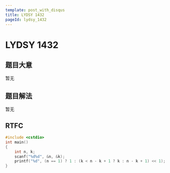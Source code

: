 ```yaml
---
template: post_with_disqus
title: LYDSY 1432
pageId: lydsy_1432
---
```


# LYDSY 1432
<span id="poem"></span><script>$(function(){$.ajax('/api/poem?rnd='+Date.now()+Math.random()).done(function(data){$('#poem').text(data);});});</script>
## 题目大意
暂无

## 题目解法
暂无

## RTFC

```cpp
#include <cstdio>
int main()
{
    int n, k;
    scanf("%d%d", &n, &k);
    printf("%d", (n == 1) ? 1 : (k < n - k + 1 ? k : n - k + 1) << 1);
}
```
<div id="__comment"></div>
